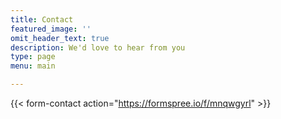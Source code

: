 ```yaml
---
title: Contact
featured_image: ''
omit_header_text: true
description: We'd love to hear from you
type: page
menu: main

---
```


{{< form-contact action="https://formspree.io/f/mnqwgyrl"  >}}
